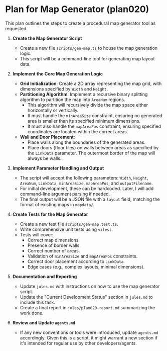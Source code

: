 # Plan for Map Generator (plan020)

This plan outlines the steps to create a procedural map generator tool as requested.

1.  **Create the Map Generator Script**
    *   Create a new file `scripts/gen-map.ts` to house the map generation logic.
    *   This script will be a command-line tool for generating map layout data.

2.  **Implement the Core Map Generation Logic**
    *   **Grid Initialization**: Create a 2D array representing the map grid, with dimensions specified by `Width` and `Height`.
    *   **Partitioning Algorithm**: Implement a recursive binary splitting algorithm to partition the map into `AreaNum` regions.
        *   This algorithm will recursively divide the map space either horizontally or vertically.
        *   It must handle the `minAreaSize` constraint, ensuring no generated area is smaller than its specified minimum dimensions.
        *   It must also handle the `mapAreaPos` constraint, ensuring specified coordinates are located within the correct areas.
    *   **Wall and Door Placement**:
        *   Place walls along the boundaries of the generated areas.
        *   Place doors (floor tiles) on walls between areas as specified by the `LinkData` parameter. The outermost border of the map will always be walls.

3.  **Implement Parameter Handling and Output**
    *   The script will accept the following parameters: `Width`, `Height`, `AreaNum`, `LinkData`, `minAreaSize`, `mapAreaPos`, and `outputFilename`.
    *   For initial development, these can be hardcoded. Later, I will add command-line argument parsing if needed.
    *   The final output will be a JSON file with a `layout` field, matching the format of existing maps in `mapdata/`.

4.  **Create Tests for the Map Generator**
    *   Create a new test file `scripts/gen-map.test.ts`.
    *   Write comprehensive unit tests using `vitest`.
    *   Tests will cover:
        *   Correct map dimensions.
        *   Presence of border walls.
        *   Correct number of areas.
        *   Validation of `minAreaSize` and `mapAreaPos` constraints.
        *   Correct door placement according to `LinkData`.
        *   Edge cases (e.g., complex layouts, minimal dimensions).

5.  **Documentation and Reporting**
    *   Update `jules.md` with instructions on how to use the map generator script.
    *   Update the "Current Development Status" section in `jules.md` to include this task.
    *   Create a final report in `jules/plan020-report.md` summarizing the work done.

6.  **Review and Update `agents.md`**
    *   If any new conventions or tools were introduced, update `agents.md` accordingly. Given this is a script, it might warrant a new section if it's intended for regular use by other developers/agents.
